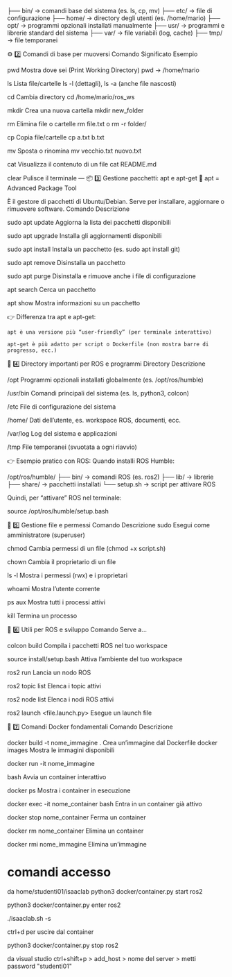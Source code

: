 
├── bin/        → comandi base del sistema (es. ls, cp, mv)
├── etc/        → file di configurazione
├── home/       → directory degli utenti (es. /home/mario)
├── opt/        → programmi opzionali installati manualmente
├── usr/        → programmi e librerie standard del sistema
├── var/        → file variabili (log, cache)
├── tmp/        → file temporanei

⚙️ 2️⃣ Comandi di base per muoversi
Comando	Significato	Esempio

pwd	Mostra dove sei (Print Working Directory)	pwd → /home/mario

ls	Lista file/cartelle	ls -l (dettagli), ls -a (anche file nascosti)

cd	Cambia directory	cd /home/mario/ros_ws

mkdir	Crea una nuova cartella	mkdir new_folder

rm	Elimina file o cartelle	rm file.txt o rm -r folder/

cp	Copia file/cartelle	cp a.txt b.txt

mv	Sposta o rinomina	mv 
vecchio.txt nuovo.txt

cat	Visualizza il contenuto di un file	cat README.md

clear	Pulisce il terminale	—
📦 3️⃣ Gestione pacchetti: apt e apt-get
🔹 apt = Advanced Package Tool

È il gestore di pacchetti di Ubuntu/Debian.
Serve per installare, aggiornare o rimuovere software.
Comando	Descrizione

sudo apt update	Aggiorna la lista dei pacchetti disponibili

sudo apt upgrade	Installa gli aggiornamenti disponibili

sudo apt install <pacchetto>	Installa un pacchetto (es. sudo apt install git)

sudo apt remove <pacchetto>	Disinstalla un pacchetto

sudo apt purge <pacchetto>	Disinstalla e rimuove anche i file di configurazione

apt search <nome>	Cerca un pacchetto

apt show <nome>	Mostra informazioni su un pacchetto

👉 Differenza tra apt e apt-get:

    apt è una versione più “user-friendly” (per terminale interattivo)

    apt-get è più adatto per script o Dockerfile (non mostra barre di progresso, ecc.)

📂 4️⃣ Directory importanti per ROS e programmi
Directory	Descrizione

/opt	Programmi opzionali installati globalmente (es. /opt/ros/humble)

/usr/bin	Comandi principali del sistema (es. ls, python3, colcon)

/etc	File di configurazione del sistema

/home/<utente>	Dati dell’utente, es. workspace ROS, documenti, ecc.

/var/log	Log del sistema e applicazioni

/tmp	File temporanei (svuotata a ogni riavvio)

👉 Esempio pratico con ROS:
Quando installi ROS Humble:

/opt/ros/humble/
├── bin/        → comandi ROS (es. ros2)
├── lib/        → librerie
├── share/      → pacchetti installati
└── setup.sh    → script per attivare ROS

Quindi, per “attivare” ROS nel terminale:

source /opt/ros/humble/setup.bash

🔧 5️⃣ Gestione file e permessi
Comando	Descrizione
sudo	Esegui come amministratore (superuser)

chmod	Cambia permessi di un file (chmod +x script.sh)

chown	Cambia il proprietario di un file

ls -l	Mostra i permessi (rwx) e i proprietari

whoami	Mostra l’utente corrente

ps aux	Mostra tutti i processi attivi

kill <pid>	Termina un processo

🧰 6️⃣ Utili per ROS e sviluppo
Comando	Serve a...

colcon build	Compila i pacchetti ROS nel tuo workspace

source install/setup.bash	Attiva l’ambiente del tuo workspace

ros2 run <pkg> <exe>	Lancia un nodo ROS

ros2 topic list	Elenca i topic attivi

ros2 node list	Elenca i nodi ROS 
attivi

ros2 launch <pkg><file.launch.py>	Esegue un launch file

🐋 7️⃣ Comandi Docker fondamentali
Comando	Descrizione

docker build -t nome_immagine .	Crea un’immagine dal Dockerfile
docker images	Mostra le immagini disponibili

docker run -it nome_immagine 

bash	Avvia un container interattivo

docker ps	Mostra i container in esecuzione

docker exec -it nome_container bash	Entra in un container già attivo

docker stop nome_container	Ferma un container

docker rm nome_container	Elimina un container

docker rmi nome_immagine	Elimina un’immagine



# comandi accesso

da home/studenti01/isaaclab 
python3 docker/container.py start ros2

python3 docker/container.py enter ros2

./isaaclab.sh -s

ctrl+d per uscire dal container

python3 docker/container.py stop ros2



da visual studio ctrl+shift+p > add_host > nome del server > metti password "studenti01"